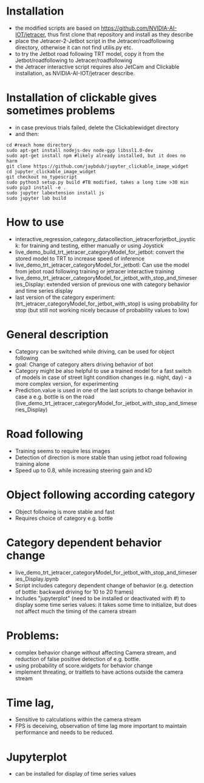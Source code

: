 # Installation
* the modified scripts are based on https://github.com/NVIDIA-AI-IOT/jetracer, thus first clone that repository and install as they describe
* place the Jetracer-2-Jetbot script in the Jetracer/roadfollowing directory, otherwise it can not find utilis.py etc.
* to try the Jetbot road following TRT model, copy it from the Jetbot/roadfollowing to Jetracer/roadfollowing
* the Jetracer interactive script requires also JetCam and Clickable installation, as NVIDIA-AI-IOT/jetracer describe.

# Installation of clickable gives sometimes problems
* in case previous trials failed, delete the Clickablewidget directory
* and then:
```
cd #reach home directory
sudo apt-get install nodejs-dev node-gyp libssl1.0-dev
sudo apt-get install npm #likely already installed, but it does no harm
git clone https://github.com/jaybdub/jupyter_clickable_image_widget
cd jupyter_clickable_image_widget
git checkout no_typescript
sudo python3 setup.py build #TB modified, takes a long time >30 min
sudo pip3 install -e .
sudo jupyter labextension install js
sudo jupyter lab build
```
# How to use
* interactive_regression_category_datacollection_jetracerforjetbot_joystick: for training and testing, either manually or using Joystick
* live_demo_build_trt_jetracer_categoryModel_for_jetbot: convert the stored model to TRT to increase speed of inference
* live_demo_trt_jetracer_categoryModel_for_jetbotl: Can use the model from jebot road following training or jetracer interactive training
* live_demo_trt_jetracer_categoryModel_for_jetbot_with_stop_and_timeseries_Display: extended version of previous one with category behavior and time series display
* last version of the category experiment: (trt_jetracer_categoryModel_for_jetbot_with_stop) is using probability for stop (but still not working nicely because of probability values to low)

# General description
* Category can be switched while driving, can be used for object following
* goal: Change of category alters driving behavior of bot
* Category might be also helpful to use a trained model for a fast switch of models in case of street light condition changes (e.g. night, day) - a more complex version, for experimenting
* Prediction.value is used in one of the last scripts to change behavior in case a e.g. bottle is on the road (live_demo_trt_jetracer_categoryModel_for_jetbot_with_stop_and_timeseries_Display)

# Road following 
* Training seems to require less images
* Detection of direction is more stable than using jetbot road following training alone
* Speed up to 0.8, while increasing steering gain and kD

# Object following according category
* Object following is more stable and fast
* Requires choice of category e.g. bottle

# Category dependent behavior change
* live_demo_trt_jetracer_categoryModel_for_jetbot_with_stop_and_timeseries_Display.ipynb
* Script includes category dependent change of behavior (e.g. detection of bottle: backward driving for 10 to 20 frames)
* Includes "jupyterplot" (need to be installed or deactivated with #) to display some time series values: it takes some time to initialize, but does not affect much the timing of the camera stream

# Problems: 
* complex behavior change without affecting Camera stream, and reduction of false positive detection of e.g. bottle.
* using probability of  score.widgets for behavior change
* implement threating, or traitlets to have actions outside the camera stream

# Time lag, 
* Sensitive to calculations within the camera stream
* FPS is deceiving, observation of time lag more important to maintain performance and needs to be reduced.

# Jupyterplot
* can be installed for display of time series values




